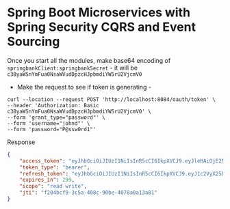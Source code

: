 # Spring Boot Microservices with Spring Security CQRS and Event Sourcing

Once you start all the modules, make base64 encoding of `springbankClient:springbankSecret` - it will be `c3ByaW5nYmFua0NsaWVudDpzcHJpbmdiYW5rU2VjcmV0`

- Make the request to see if token is generating - 

```curl
curl --location --request POST 'http://localhost:8084/oauth/token' \
--header 'Authorization: Basic c3ByaW5nYmFua0NsaWVudDpzcHJpbmdiYW5rU2VjcmV0' \
--form 'grant_type="password"' \
--form 'username="johnd"' \
--form 'password="P@ssw0rd1"'
```

Response

```json
{
    "access_token": "eyJhbGciOiJIUzI1NiIsInR5cCI6IkpXVCJ9.eyJleHAiOjE2MjA5OTM1NzUsInVzZXJfbmFtZSI6ImpvaG5kIiwiYXV0aG9yaXRpZXMiOlsiUkVBRF9QUklWSUxFR0UiLCJXUklURV9QUklWSUxFR0UiXSwianRpIjoiZjIwNGJjZjktM2M1YS00MDhjLTkwYmUtNDA3OGEwYTEzYTgxIiwiY2xpZW50X2lkIjoic3ByaW5nYmFua0NsaWVudCIsInNjb3BlIjpbInJlYWQiLCJ3cml0ZSJdfQ.IC8n7cJUj95W39UCrJBk69i4rJt8RbBz1y7Ux5wyx0g",
    "token_type": "bearer",
    "refresh_token": "eyJhbGciOiJIUzI1NiIsInR5cCI6IkpXVCJ9.eyJ1c2VyX25hbWUiOiJqb2huZCIsInNjb3BlIjpbInJlYWQiLCJ3cml0ZSJdLCJhdGkiOiJmMjA0YmNmOS0zYzVhLTQwOGMtOTBiZS00MDc4YTBhMTNhODEiLCJleHAiOjE2MjA5OTQ3NzUsImF1dGhvcml0aWVzIjpbIlJFQURfUFJJVklMRUdFIiwiV1JJVEVfUFJJVklMRUdFIl0sImp0aSI6IjAzY2NkOTJlLTBkZTEtNGU1Zi05N2QwLWUxOGMyNzUxMmNkMiIsImNsaWVudF9pZCI6InNwcmluZ2JhbmtDbGllbnQifQ.H-amn2YxW_bfKUphMu133dnHUlkf2QKETW80XpV5Mt8",
    "expires_in": 299,
    "scope": "read write",
    "jti": "f204bcf9-3c5a-408c-90be-4078a0a13a81"
}
```
